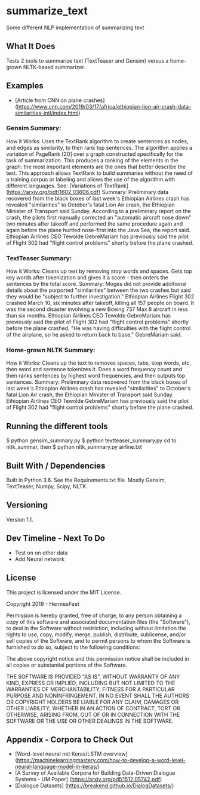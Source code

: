 # summarize_text
Some different NLP implementation of summarizing text

## What It Does
Tests 2 tools to summarize text (TextTeaser and Gensim) versus a home-grown NLTK-based summarizer.

## Examples
- [Article from CNN on plane crashes] (https://www.cnn.com/2019/03/17/africa/ethiopian-lion-air-crash-data-similarities-intl/index.html)

### Gensim Summary:
How it Works: Uses the TextRank algorithm to create sentences as nodes, and edges as similarity, to then rank top sentences.  The algorithm applies a variation of PageRank [20] over a graph constructed
specifically for the task of summarization. This produces a ranking of the elements in the graph: the most important elements are the ones that better
describe the text. This approach allows TextRank to build summaries without the need of a training corpus or labeling and allows the use of the algorithm
with different languages.  See:  [Variations of TextRank] (https://arxiv.org/pdf/1602.03606.pdf)
Summary:  Preliminary data recovered from the black boxes of last week's Ethiopian Airlines crash has revealed "similarities" to October's fatal Lion Air crash, the Ethiopian Minister of Transport said Sunday.
According to a preliminary report on the crash, the pilots first manually corrected an "automatic aircraft nose down" two minutes after takeoff and performed the same procedure again and again before the plane hurtled nose-first into the Java Sea, the report said.
Ethiopian Airlines CEO Tewolde GebreMariam has previously said the pilot of Flight 302 had "flight control problems" shortly before the plane crashed.

### TextTeaser Summary:
How it Works: Cleans up text by removing stop words and spaces.  Gets top key words after tokenization and gives it a score - then orders the sentences by the total score.
Summary:  Moges did not provide additional details about the purported "similarities" between the two crashes but said they would be "subject to further investigation."
Ethiopian Airlines Flight 302 crashed March 10, six minutes after takeoff, killing all 157 people on board.
It was the second disaster involving a new Boeing 737 Max 8 aircraft in less than six months.
Ethiopian Airlines CEO Tewolde GebreMariam has previously said the pilot of Flight 302 had "flight control problems" shortly before the plane crashed.
"He was having difficulties with the flight control of the airplane, so he asked to return back to base," GebreMariam said.

### Home-grown NLTK Summary:
How it Works:  Cleans up the text to removes spaces, tabs, stop words, etc, then word and sentence tokenizes it.  Does a word frequency count and then ranks sentences by highest word frequencies, and then outputs top sentences.
Summary:  Preliminary data recovered from the black boxes of last week's Ethiopian Airlines crash has revealed "similarities" to October's fatal Lion Air crash, the Ethiopian Minister of Transport said Sunday. Ethiopian Airlines CEO Tewolde GebreMariam has previously said the pilot of Flight 302 had "flight control problems" shortly before the plane crashed.

## Running the different tools
$ python gensim_summary.py
$ python textteaser_summary.py
cd to nltk_summar, then $ python nltk_summary.py airline.txt

## Built With / Dependencies
Built in Python 3.6. See the Requirements.txt file.
Mostly Gensim, TextTeaser, Numpy, Scipy, NLTK.

## Versioning
Version 1.1.

## Dev Timeline - Next To Do
- Test on on other data
- Add Neural network

## License
This project is licensed under the MIT License.

Copyright 2019 - HermesFeet

Permission is hereby granted, free of charge, to any person obtaining a copy of this software and associated documentation files (the "Software"), to deal in the Software without restriction, including without limitation the rights to use, copy, modify, merge, publish, distribute, sublicense, and/or sell copies of the Software, and to permit persons to whom the Software is furnished to do so, subject to the following conditions:

The above copyright notice and this permission notice shall be included in all copies or substantial portions of the Software.

THE SOFTWARE IS PROVIDED "AS IS", WITHOUT WARRANTY OF ANY KIND, EXPRESS OR IMPLIED, INCLUDING BUT NOT LIMITED TO THE WARRANTIES OF MERCHANTABILITY, FITNESS FOR A PARTICULAR PURPOSE AND NONINFRINGEMENT. IN NO EVENT SHALL THE AUTHORS OR COPYRIGHT HOLDERS BE LIABLE FOR ANY CLAIM, DAMAGES OR OTHER LIABILITY, WHETHER IN AN ACTION OF CONTRACT, TORT OR OTHERWISE, ARISING FROM, OUT OF OR IN CONNECTION WITH THE SOFTWARE OR THE USE OR OTHER DEALINGS IN THE SOFTWARE.

## Appendix - Corpora to Check Out
- [Word-level neural net Keras/LSTM overview] (https://machinelearningmastery.com/how-to-develop-a-word-level-neural-language-model-in-keras/)
- [A Survey of Available Corpora for Building Data-Driven Dialogue Systems - UM Paper] (https://arxiv.org/pdf/1512.05742.pdf)
- [Dialogue Datasets] (https://breakend.github.io/DialogDatasets/)
